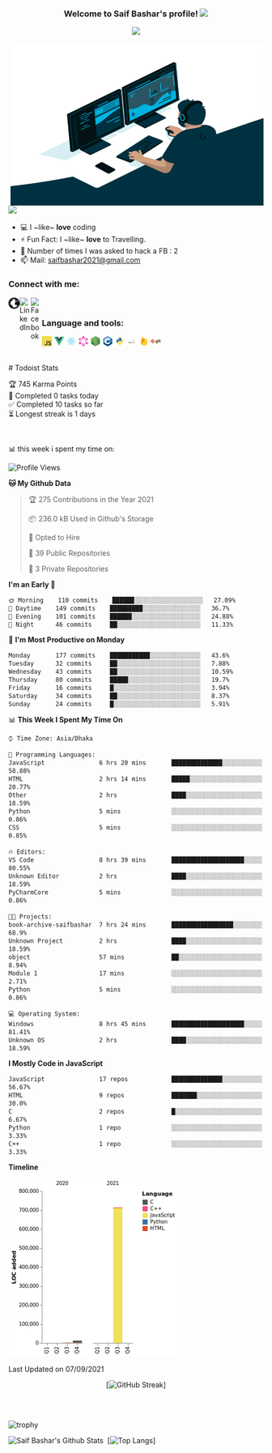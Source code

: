 <h3 align="center">
  Welcome to Saif Bashar's profile!
  <img src="https://media.giphy.com/media/hvRJCLFzcasrR4ia7z/giphy.gif" width="28">
</h3>
<p align="center">
  <a href="https://github.com/saifbashar"><img src="https://readme-typing-svg.herokuapp.com/?lines=Full-stack%20web%20and%20app%20developer;Self-taught%20UI%2FUX%20Designer;2%2B%20years%20of%20coding%20experience;Always%20learning%20new%20things&center=true&width=380&height=45"></a>
</p>


<img align="right" alt="GIF" src="https://raw.githubusercontent.com/saifbashar/saifbashar/main/code.gif" width="500" height="320" />

  
![](https://komarev.com/ghpvc/?username=saifbashar&color=green&style=flat-square&label=PROFILE+VIEWS)



  
  

- 💻 I ~like~ **love** coding
- ⚡ Fun Fact: I ~like~ **love** to Travelling.
- 🏅 Number of times I was asked to hack a FB : 2
- 📫 Mail: saifbashar2021@gmail.com

 
<!-- - Usesless Stats:
 👯 I have successfully worked on production level projects regarding android, web and backend.
currently perfecting my skills with ReactJS and Android MVVM Architecture.


-->
 ### Connect with me:

[<img align="left" alt="" width="22px" src="https://raw.githubusercontent.com/iconic/open-iconic/master/svg/globe.svg" />][website]
[<img align="left" alt="LinkedIn" width="22px" src="https://cdn.jsdelivr.net/npm/simple-icons@v3/icons/linkedin.svg" />][linkedin]
[<img align="left" alt="Facebook" width="22px" src="https://cdn.jsdelivr.net/npm/simple-icons@v3/icons/facebook.svg" />][facebook]


<br /> 


 ### Language and tools:

<code><img height="20" src="https://raw.githubusercontent.com/github/explore/80688e429a7d4ef2fca1e82350fe8e3517d3494d/topics/javascript/javascript.png"></code>
<code><img height="20" src="https://raw.githubusercontent.com/github/explore/80688e429a7d4ef2fca1e82350fe8e3517d3494d/topics/vue/vue.png"></code>
<code><img height="20" src="https://raw.githubusercontent.com/github/explore/80688e429a7d4ef2fca1e82350fe8e3517d3494d/topics/react/react.png"></code>
<code><img height="20" src="https://raw.githubusercontent.com/github/explore/5c058a388828bb5fde0bcafd4bc867b5bb3f26f3/topics/graphql/graphql.png"></code>
<code><img height="20" src="https://raw.githubusercontent.com/github/explore/80688e429a7d4ef2fca1e82350fe8e3517d3494d/topics/nodejs/nodejs.png"></code>
<code><img height="20" src="https://raw.githubusercontent.com/github/explore/80688e429a7d4ef2fca1e82350fe8e3517d3494d/topics/cpp/cpp.png"></code>
<code><img height="20" src="https://raw.githubusercontent.com/github/explore/80688e429a7d4ef2fca1e82350fe8e3517d3494d/topics/python/python.png"></code>
<code><img height="20" src="https://raw.githubusercontent.com/github/explore/80688e429a7d4ef2fca1e82350fe8e3517d3494d/topics/mysql/mysql.png"></code>
<code><img height="20" src="https://raw.githubusercontent.com/github/explore/80688e429a7d4ef2fca1e82350fe8e3517d3494d/topics/firebase/firebase.png"></code>
<code><img height="20" src="https://raw.githubusercontent.com/github/explore/80688e429a7d4ef2fca1e82350fe8e3517d3494d/topics/git/git.png"></code>

  
  


<br />
# Todoist Stats

<!-- TODO-IST:START -->
🏆  745 Karma Points           
🌸  Completed 0 tasks today           
✅  Completed 10 tasks so far           
⏳  Longest streak is 1 days
<!-- TODO-IST:END -->
<br />

📊 this week i spent my time on:
<br />

<!--START_SECTION:waka-->
![Profile Views](http://img.shields.io/badge/Profile%20Views-4-blue)

**🐱 My Github Data** 

> 🏆 275 Contributions in the Year 2021
 > 
> 📦 236.0 kB Used in Github's Storage 
 > 
> 💼 Opted to Hire
 > 
> 📜 39 Public Repositories 
 > 
> 🔑 3 Private Repositories  
 > 
**I'm an Early 🐤** 

```text
🌞 Morning    110 commits    ██████░░░░░░░░░░░░░░░░░░░   27.09% 
🌆 Daytime    149 commits    █████████░░░░░░░░░░░░░░░░   36.7% 
🌃 Evening    101 commits    ██████░░░░░░░░░░░░░░░░░░░   24.88% 
🌙 Night      46 commits     ██░░░░░░░░░░░░░░░░░░░░░░░   11.33%

```
📅 **I'm Most Productive on Monday** 

```text
Monday       177 commits    ███████████░░░░░░░░░░░░░░   43.6% 
Tuesday      32 commits     ██░░░░░░░░░░░░░░░░░░░░░░░   7.88% 
Wednesday    43 commits     ██░░░░░░░░░░░░░░░░░░░░░░░   10.59% 
Thursday     80 commits     █████░░░░░░░░░░░░░░░░░░░░   19.7% 
Friday       16 commits     █░░░░░░░░░░░░░░░░░░░░░░░░   3.94% 
Saturday     34 commits     ██░░░░░░░░░░░░░░░░░░░░░░░   8.37% 
Sunday       24 commits     █░░░░░░░░░░░░░░░░░░░░░░░░   5.91%

```


📊 **This Week I Spent My Time On** 

```text
⌚︎ Time Zone: Asia/Dhaka

💬 Programming Languages: 
JavaScript               6 hrs 20 mins       ██████████████░░░░░░░░░░░   58.88% 
HTML                     2 hrs 14 mins       █████░░░░░░░░░░░░░░░░░░░░   20.77% 
Other                    2 hrs               ████░░░░░░░░░░░░░░░░░░░░░   18.59% 
Python                   5 mins              ░░░░░░░░░░░░░░░░░░░░░░░░░   0.86% 
CSS                      5 mins              ░░░░░░░░░░░░░░░░░░░░░░░░░   0.85%

🔥 Editors: 
VS Code                  8 hrs 39 mins       ████████████████████░░░░░   80.55% 
Unknown Editor           2 hrs               ████░░░░░░░░░░░░░░░░░░░░░   18.59% 
PyCharmCore              5 mins              ░░░░░░░░░░░░░░░░░░░░░░░░░   0.86%

🐱‍💻 Projects: 
book-archive-saifbashar  7 hrs 24 mins       █████████████████░░░░░░░░   68.9% 
Unknown Project          2 hrs               ████░░░░░░░░░░░░░░░░░░░░░   18.59% 
object                   57 mins             ██░░░░░░░░░░░░░░░░░░░░░░░   8.94% 
Module 1                 17 mins             ░░░░░░░░░░░░░░░░░░░░░░░░░   2.71% 
Python                   5 mins              ░░░░░░░░░░░░░░░░░░░░░░░░░   0.86%

💻 Operating System: 
Windows                  8 hrs 45 mins       ████████████████████░░░░░   81.41% 
Unknown OS               2 hrs               ████░░░░░░░░░░░░░░░░░░░░░   18.59%

```

**I Mostly Code in JavaScript** 

```text
JavaScript               17 repos            ██████████████░░░░░░░░░░░   56.67% 
HTML                     9 repos             ███████░░░░░░░░░░░░░░░░░░   30.0% 
C                        2 repos             █░░░░░░░░░░░░░░░░░░░░░░░░   6.67% 
Python                   1 repo              ░░░░░░░░░░░░░░░░░░░░░░░░░   3.33% 
C++                      1 repo              ░░░░░░░░░░░░░░░░░░░░░░░░░   3.33%

```


**Timeline**

![Chart not found](https://raw.githubusercontent.com/saifbashar/saifbashar/main/charts/bar_graph.png) 


 Last Updated on 07/09/2021
<!--END_SECTION:waka-->

<div align="center">
  

[![GitHub Streak](https://github-readme-streak-stats.herokuapp.com?user=saifbashar&theme=synthwave)]
  </div>
  
<br /><br />



  ![trophy](https://github-profile-trophy.vercel.app/?username=saifbashar&theme=juicyfresh&no-frame=true&row=1&&margin-w=20&no-bg=true)

  
<img align="left" alt="Saif Bashar's Github Stats" src="https://github-readme-stats.vercel.app/api?username=saifbashar&show_icons=true" />    &nbsp;
[![Top Langs](https://github-readme-stats.vercel.app/api/top-langs?username=saifbashar&count_private=true&show_icons=true)]
  </div>

  



[website]: https://saifbashar.wordpress.com/
[facebook]: https://www.facebook.com/yepitssaif/
[linkedin]:https://www.linkedin.com/in/saifbashar/
<br/>
<br/>


